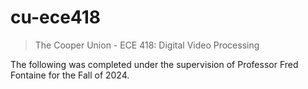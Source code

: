 # cu-ece418

> The Cooper Union - ECE 418: Digital Video Processing

The following was completed under the supervision of Professor Fred
Fontaine for the Fall of 2024.
